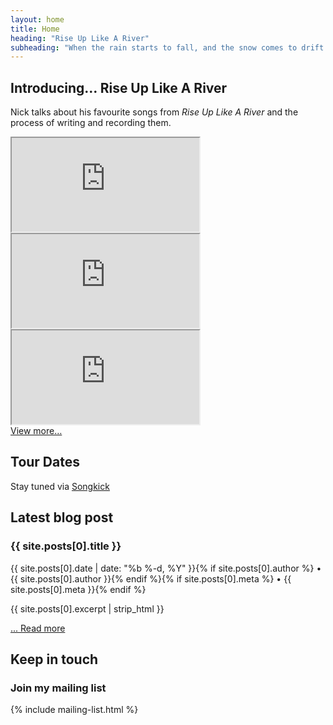 ```yaml
---
layout: home
title: Home
heading: "Rise Up Like A River"
subheading: "When the rain starts to fall, and the snow comes to drift."
---
```

<div class="container">
  <section class="row">
    <div class="col">
      <h2>Introducing&hellip; Rise Up Like A River</h2>
      <p>Nick talks about his favourite songs from <em>Rise Up Like A River</em> and the process of writing and recording them.</p>
    </div>
</section>
  <section class="row">
    <div class="col-sm-12 col-md">
      <div class="embed-responsive embed-responsive-1by1">
        <iframe class="external-media" src="https://www.youtube.com/embed/eeyjtwKAJiE?rel=0" allow="encrypted-media" allowfullscreen></iframe>
      </div>
    </div>
    <div class="col-sm-12 col-md">
      <div class="embed-responsive embed-responsive-1by1">
        <iframe class="external-media" src="https://www.youtube.com/embed/mjlVm5gMnEM?rel=0" allow="encrypted-media" allowfullscreen></iframe>
      </div>
    </div>
    <div class="col-sm-12 col-md">
      <div class="embed-responsive embed-responsive-1by1">
        <iframe class="external-media" src="https://www.youtube.com/embed/qsaNbN-ygyw?rel=0" allow="encrypted-media" allowfullscreen></iframe>
      </div>
    </div>
    <div class="col-sm-12 col-md">
      <div class="card text-center h-100">
        <div class="card-body d-flex align-items-center justify-content-center">
          <a target="_blank" href="https://www.youtube.com/playlist?list=PLr3HhbPCPQNoCwNcuysgQH-mxmmjE6zhx">View more&hellip;</a>
        </div>
      </div>
    </div>
  </section>
  <section class="row">
    <div class="col-sm-12 col-md">
      <h2>Tour Dates</h2>
      <dl class="gigs"></dl>
      <p>Stay tuned via <a target="_blank" href="https://www.songkick.com/artists/1679689-nick-payne">Songkick</a></p>
    </div>
    <div class="col-sm-12 col-md">
      <h2>Latest blog post</h2>
      <article>
        <h3>{{ site.posts[0].title }}</h3>
        <p>{{ site.posts[0].date | date: "%b %-d, %Y" }}{% if site.posts[0].author %} &bullet; {{ site.posts[0].author }}{% endif %}{% if site.posts[0].meta %} &bullet; {{ site.posts[0].meta }}{% endif %}</p>
        <p>{{ site.posts[0].excerpt | strip_html }}</p>
        <p><a href="{{ site.baseurl }}{{ site.posts[0].url }}">... Read more</a></p>
      </article>
    </div>
    <div class="col-sm-12 col-md">
      <h2>Keep in touch</h2>
      <h3>Join my mailing list</h3>
      {% include mailing-list.html %}
    </div>
  </section>
</div>
